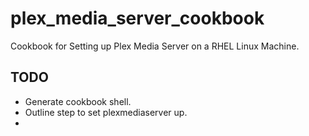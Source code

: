 # plex_media_server_cookbook

Cookbook for Setting up Plex Media Server on a RHEL Linux Machine.

## TODO

- Generate cookbook shell.
- Outline step to set plexmediaserver up.
- 
